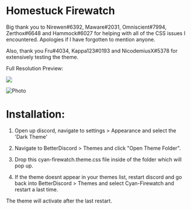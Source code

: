 # Homestuck Firewatch

Big thank you to Nirewen#6392, Maware#2031, Omniscient#7994, Zerthox#6648 and Hammock#6027 for helping with all of the CSS issues I encountered. Apologies if I have forgotten to mention anyone.

Also, thank you Fru#4034, Kappa123#0193 and NicodemiusX#5378  for extensively testing the theme.


Full Resolution Preview:

<img src="https://i.imgur.com/ud6fDfP.jpg"/>

![Photo](https://images4.alphacoders.com/204/204604.jpg)


# Installation:

1. Open up discord, navigate to settings > Appearance and select the 'Dark Theme'

2. Navigate to BetterDiscord > Themes and click "Open Theme Folder".

2. Drop this cyan-firewatch.theme.css file inside of the folder which will pop up.

3. If the theme doesnt appear in your themes list, restart discord and go back into BetterDiscord > Themes and select Cyan-Firewatch and restart a last time.

The theme will activate after the last restart.



